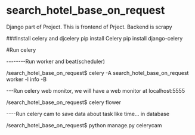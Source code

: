search_hotel_base_on_request
============================

Django part of Project.
This is frontend of Prject.
Backend is scrapy



###Install celery and djcelery
pip install Celery
pip install django-celery


#Run celery

--------Run worker and beat(scheduler)

/search_hotel_base_on_request$ celery -A search_hotel_base_on_request worker  -l info -B 



---Run celery web monitor, we will have a web monitor at localhost:5555

/search_hotel_base_on_request$ celery flower




----Run celery cam to save data about task like time... in database

/search_hotel_base_on_request$ python manage.py celerycam
